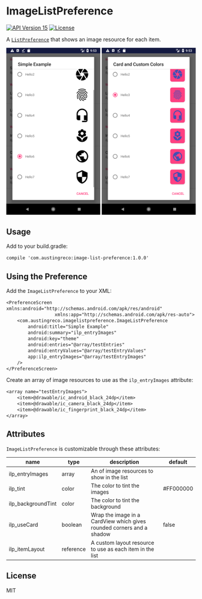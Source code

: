 # ImageListPreference

<a target="_blank" href="https://developer.android.com/about/versions/android-4.0.3.html"><img src="https://img.shields.io/badge/API-15%2B-blue.svg?style=flat" alt="API Version 15" /></a>
<a target="_blank" href="LICENSE"><img src="http://img.shields.io/:license-mit-blue.svg" alt="License" /></a>

A [`ListPreference`](https://developer.android.com/reference/android/preference/ListPreference.html) that shows an image resource for each item.

<p align="center">
  <img src="https://raw.githubusercontent.com/austingreco/ImageListPreference/master/images/screenshot1.png" width="250" alt="Screenshot 1" />
  <img src="https://raw.githubusercontent.com/austingreco/ImageListPreference/master/images/screenshot2.png" width="250" alt="Screenshot 2" />
</p>

## Usage

Add to your build.gradle:

```
compile 'com.austingreco:image-list-preference:1.0.0'
```

## Using the Preference

Add the `ImageListPreference` to your XML:

```
<PreferenceScreen xmlns:android="http://schemas.android.com/apk/res/android"
                  xmlns:app="http://schemas.android.com/apk/res-auto">
    <com.austingreco.imagelistpreference.ImageListPreference
        android:title="Simple Example"
        android:summary="ilp_entryImages"
        android:key="theme"
        android:entries="@array/testEntries"
        android:entryValues="@array/testEntryValues"
        app:ilp_entryImages="@array/testEntryImages"
    />
</PreferenceScreen>
```

Create an array of image resources to use as the `ilp_entryImages` attribute:

```
<array name="testEntryImages">
    <item>@drawable/ic_android_black_24dp</item>
    <item>@drawable/ic_camera_black_24dp</item>
    <item>@drawable/ic_fingerprint_black_24dp</item>
</array>
```

## Attributes

`ImageListPreference` is customizable through these attributes:

| name                | type      | description                                                               | default
|---------------------|-----------|---------------|---------------------------------------------------------------------------------------
| ilp_entryImages     | array     | An <array> of image resources to show in the list                         |
| ilp_tint            | color     | The color to tint the images                                              | #FF000000
| ilp_backgroundTint  | color     | The color to tint the background                                          |
| ilp_useCard         | boolean   | Wrap the image in a CardView which gives rounded corners and a shadow     | false
| ilp_itemLayout      | reference | A custom layout resource to use as each item in the list                  |

## License

MIT
